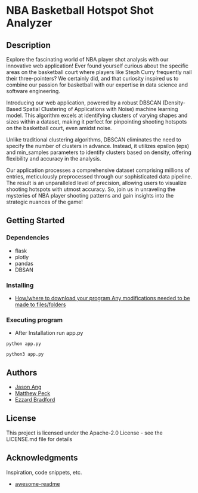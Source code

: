# NBA Basketball Hotspot Shot Analyzer
 

## Description

Explore the fascinating world of NBA player shot analysis with our innovative web application! Ever found yourself curious about the specific areas on the basketball court where players like Steph Curry frequently nail their three-pointers? We certainly did, and that curiosity inspired us to combine our passion for basketball with our expertise in data science and software engineering.

Introducing our web application, powered by a robust DBSCAN (Density-Based Spatial Clustering of Applications with Noise) machine learning model. This algorithm excels at identifying clusters of varying shapes and sizes within a dataset, making it perfect for pinpointing shooting hotspots on the basketball court, even amidst noise.

Unlike traditional clustering algorithms, DBSCAN eliminates the need to specify the number of clusters in advance. Instead, it utilizes epsilon (eps) and min_samples parameters to identify clusters based on density, offering flexibility and accuracy in the analysis.

Our application processes a comprehensive dataset comprising millions of entries, meticulously preprocessed through our sophisticated data pipeline. The result is an unparalleled level of precision, allowing users to visualize shooting hotspots with utmost accuracy. So, join us in unraveling the mysteries of NBA player shooting patterns and gain insights into the strategic nuances of the game!

## Getting Started

### Dependencies

* flask
* plotly
* pandas
* DBSAN

### Installing

* [How/where to download your program Any modifications needed to be made to files/folders](https://github.com/jasonavatarang/GTHackathon2024/blob/main/INSTALLATION.md)

### Executing program

* After Installation run app.py
```
python app.py
```
```
python3 app.py
```

## Authors


* [Jason Ang ](https://)
* [Matthew Peck](https://)
* [Ezzard Bradford](https://)


## License

This project is licensed under the Apache-2.0 License - see the LICENSE.md file for details

## Acknowledgments

Inspiration, code snippets, etc.
* [awesome-readme](https://github.com/matiassingers/awesome-readme)
